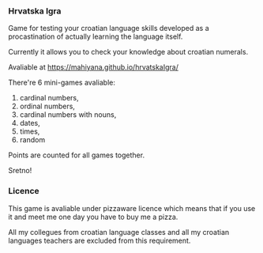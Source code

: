 <h3>Hrvatska Igra</h3>

<p>Game for testing your croatian language skills developed as a procastination of actually learning the language itself.<p>
<p>Currently it allows you to check your knowledge about croatian numerals.</p>
<p>Avaliable at <a href="https://mahiyana.github.io/hrvatskaIgra/">https://mahiyana.github.io/hrvatskaIgra/</a></p>

<p>There're 6 mini-games avaliable:</p>
<ol>
  <li>cardinal numbers,</li>
  <li>ordinal numbers,</li>
  <li>cardinal numbers with nouns,</li>
  <li>dates,</li>
  <li>times,</li>
  <li>random</li>
</ol>

<p>Points are counted for all games together.</p>

<p>Sretno!</p>

<h3>Licence</h3>
<p>This game is avaliable under pizzaware licence which means that if you use it and meet me one day you have to buy me a pizza.</p>
<p>All my collegues from croatian language classes and all my croatian languages teachers are excluded from this requirement.</p>
